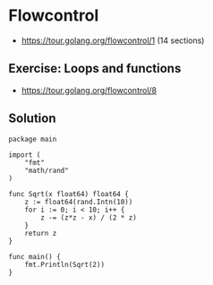 # Flowcontrol

* https://tour.golang.org/flowcontrol/1 (14 sections)

## Exercise: Loops and functions

* https://tour.golang.org/flowcontrol/8

## Solution

```
package main

import (
	"fmt"
	"math/rand"
)

func Sqrt(x float64) float64 {
	z := float64(rand.Intn(10))
	for i := 0; i < 10; i++ {
		z -= (z*z - x) / (2 * z)
	}
	return z
}

func main() {
	fmt.Println(Sqrt(2))
}
```